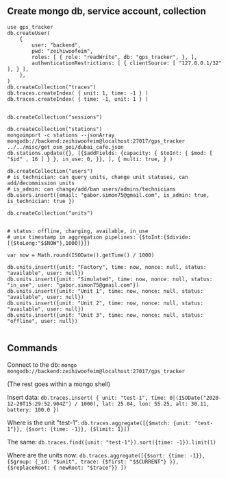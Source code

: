
## Create mongo db, service account, collection

```
use gps_tracker
db.createUser(
    {
        user: "backend",
        pwd: "zeihiwoofeim",
        roles: [ { role: "readWrite", db: "gps_tracker", }, ],
        authenticationRestrictions: [ { clientSource: [ "127.0.0.1/32" ], } ],
    },
)
db.createCollection("traces")
db.traces.createIndex( { unit: 1, time: -1 } )
db.traces.createIndex( { time: -1, unit: 1 } )


db.createCollection("sessions")

db.createCollection("stations")
mongoimport -c stations --jsonArray mongodb://backend:zeihiwoofeim@localhost:27017/gps_tracker ../../misc/get_osm_poi/dubai_cafe.json
db.stations.update({}, [{$addFields: {capacity: { $toInt: { $mod: [ "$id" , 16 ] } }, in_use: 0, }}, ], { multi: true, } )

db.createCollection("users")
# is_technician: can query units, change unit statuses, can add/decommission units
# is_admin: can change/add/ban users/admins/technicians
db.users.insert({email: "gabor.simon75@gmail.com", is_admin: true, is_technician: true })

db.createCollection("units")


# status: offline, charging, available, in_use
# unix timestamp in aggregation pipelines: {$toInt:{$divide:[{$toLong:"$$NOW"},1000]}}}

var now = Math.round(ISODate().getTime() / 1000)

db.units.insert({unit: "Factory", time: now, nonce: null, status: "available", user: null})
db.units.insert({unit: "Simulated", time: now, nonce: null, status: "in_use", user: "gabor.simon75@gmail.com"})
db.units.insert({unit: "Unit 1", time: now, nonce: null, status: "available", user: null})
db.units.insert({unit: "Unit 2", time: now, nonce: null, status: "available", user: null})
db.units.insert({unit: "Unit 3", time: now, nonce: null, status: "offline", user: null})


```

## Commands

Connect to the db:
`mongo mongodb://backend:zeihiwoofeim@localhost:27017/gps_tracker`

(The rest goes within a mongo shell)

Insert data:
`db.traces.insert( { unit: "test-1", time: 0|(ISODate("2020-12-20T15:29:52.904Z") / 1000), lat: 25.04, lon: 55.25, alt: 30.11, battery: 100.0 })`

Where is the unit "test-1":
`db.traces.aggregate([{$match: {unit: "test-1"}}, {$sort: {time: -1}}, {$limit: 1}])`

The same:
`db.traces.find({unit: "test-1"}).sort({time: -1}).limit(1)`

Where are the units now:
`db.traces.aggregate([{$sort: {time: -1}}, {$group: {_id: "$unit", trace: {$first: "$$CURRENT"} }}, {$replaceRoot: { newRoot: "$trace"}} ])`








[//]: # ( vim: set sw=4 ts=4 et: )
